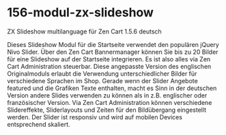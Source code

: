 # 156-modul-zx-slideshow
ZX Slideshow multilanguage für Zen Cart 1.5.6 deutsch

Dieses Slideshow Modul für die Startseite verwendet den populären jQuery Nivo Slider.
Über den Zen Cart Bannermanager können Sie bis zu 20 Bilder für eine Slideshow auf der Startseite integrieren. Es ist also alles via Zen Cart Administration steuerbar.
Diese angepasste Version des englischen Originalmoduls erlaubt die Verwendung unterschiedlicher Bilder für verschiedene Sprachen im Shop. 
Gerade wenn der Slider Angebote featured und die Grafiken Texte enthalten, macht es Sinn in der deutschen Version andere Slides verwenden zu können als in z.B. englischer oder französischer Version.
Via Zen Cart Administration können verschiedene Slidereffekte, Sliderlayouts und Zeiten für den Bildübergang eingestellt werden.
Der Slider ist responsiv und wird auf mobilen Devices entsprechend skaliert. 
